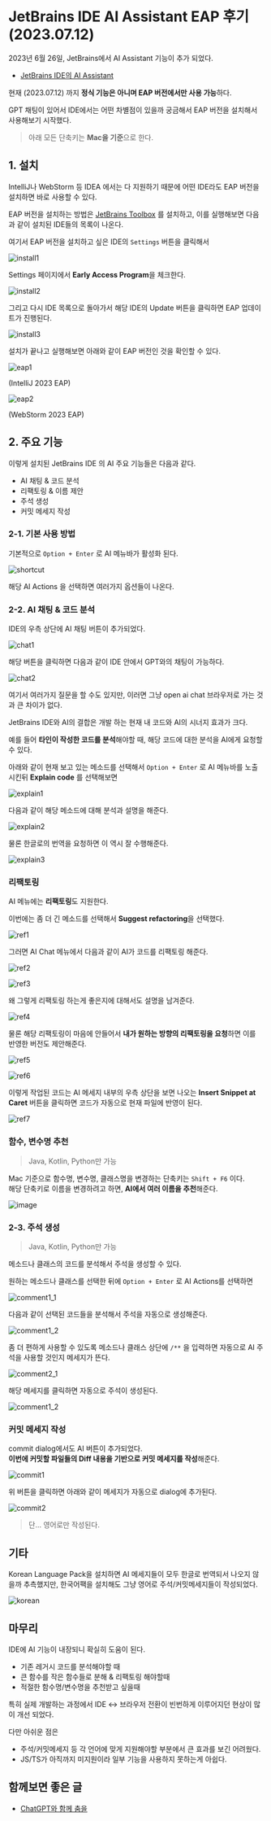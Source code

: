 # JetBrains IDE AI Assistant EAP 후기 (2023.07.12)

2023년 6월 26일, JetBrains에서 AI Assistant 기능이 추가 되었다.  

- [JetBrains IDE의 AI Assistant](https://blog.jetbrains.com/ko/idea/2023/06/ai-assistant-in-jetbrains-ides/)

현재 (2023.07.12) 까지 **정식 기능은 아니며 EAP 버전에서만 사용 가능**하다.  
  
GPT 채팅이 있어서 IDE에서는 어떤 차별점이 있을까 궁금해서 EAP 버전을 설치해서 사용해보기 시작했다.

> 아래 모든 단축키는 **Mac을 기준**으로 한다.
 
## 1. 설치

IntelliJ나 WebStorm 등 IDEA 에서는 다 지원하기 때문에 어떤 IDE라도 EAP 버전을 설치하면 바로 사용할 수 있다.  
  
EAP 버전을 설치하는 방법은 [JetBrains Toolbox](https://www.jetbrains.com/ko-kr/toolbox-app/) 를 설치하고, 이를 실행해보면 다음과 같이 설치된 IDE들의 목록이 나온다.  
  
여기서 EAP 버전을 설치하고 싶은 IDE의 `Settings` 버튼을 클릭해서

![install1](./images/install1.png)

Settings 페이지에서 **Early Access Program**을 체크한다.

![install2](./images/install2.png)

그리고 다시 IDE 목록으로 돌아가서 해당 IDE의 Update 버튼을 클릭하면 EAP 업데이트가 진행된다.

![install3](./images/install3.png)

설치가 끝나고 실행해보면 아래와 같이 EAP 버전인 것을 확인할 수 있다.

![eap1](./images/eap1.png)

(IntelliJ 2023 EAP)

![eap2](./images/eap2.png)

(WebStorm 2023 EAP)

## 2. 주요 기능

이렇게 설치된 JetBrains IDE 의 AI 주요 기능들은 다음과 같다.

- AI 채팅 & 코드 분석
- 리팩토링 & 이름 제안
- 주석 생성
- 커밋 메세지 작성

### 2-1. 기본 사용 방법

기본적으로 `Option + Enter` 로 AI 메뉴바가 활성화 된다.

![shortcut](./images/shortcut.png)

해당 AI Actions 을 선택하면 여러가지 옵션들이 나온다.

### 2-2. AI 채팅 & 코드 분석

IDE의 우측 상단에 AI 채팅 버튼이 추가되었다.

![chat1](./images/chat1.png)

해당 버튼을 클릭하면 다음과 같이 IDE 안에서 GPT와의 채팅이 가능하다.

![chat2](./images/chat2.png)

여기서 여러가지 질문을 할 수도 있지만, 이러면 그냥 open ai chat 브라우저로 가는 것과 큰 차이가 없다.  
  
JetBrains IDE와 AI의 결합은 개발 하는 현재 내 코드와 AI의 시너지 효과가 크다.  
  
예를 들어 **타인이 작성한 코드를 분석**해야할 때, 해당 코드에 대한 분석을 AI에게 요청할 수 있다.  
  
아래와 같이 현재 보고 있는 메소드를 선택해서 `Option + Enter` 로 AI 메뉴바를 노출시킨뒤 **Explain code** 를 선택해보면

![explain1](./images/explain1.png)

다음과 같이 해당 메소드에 대해 분석과 설명을 해준다.

![explain2](./images/explain2.png)

물론 한글로의 번역을 요청하면 이 역시 잘 수행해준다.

![explain3](./images/explain3.png)

### 리팩토링

AI 메뉴에는 **리팩토링**도 지원한다.  
  
이번에는 좀 더 긴 메소드를 선택해서 **Suggest refactoring**을 선택했다.

![ref1](./images/ref1.png)

그러면 AI Chat 메뉴에서 다음과 같이 AI가 코드를 리팩토링 해준다.

![ref2](./images/ref2.png)

![ref3](./images/ref3.png)

왜 그렇게 리팩토링 하는게 좋은지에 대해서도 설명을 남겨준다.

![ref4](./images/ref4.png)

물론 해당 리팩토링이 마음에 안들어서 **내가 원하는 방향의 리팩토링을 요청**하면 이를 반영한 버전도 제안해준다.

![ref5](./images/ref5.png)

![ref6](./images/ref6.png)

이렇게 작업된 코드는 AI 메세지 내부의 우측 상단을 보면 나오는 **Insert Snippet at Caret** 버튼을 클릭하면 코드가 자동으로 현재 파일에 반영이 된다.

![ref7](./images/ref7.png)

### 함수, 변수명 추천

> Java, Kotlin, Python만 가능

Mac 기준으로 함수명, 변수명, 클래스명을 변경하는 단축키는 `Shift + F6` 이다.  
해당 단축키로 이름을 변경하려고 하면, **AI에서 여러 이름을 추천**해준다.


![image](https://github.com/jojoldu/blog-code/assets/7760496/34d0b1d2-29eb-445a-88d7-5b54b73834b3)

### 2-3. 주석 생성

> Java, Kotlin, Python만 가능

메소드나 클래스의 코드를 분석해서 주석을 생성할 수 있다.  
  
원하는 메소드나 클래스를 선택한 뒤에 `Option + Enter` 로 AI Actions를 선택하면

![comment1_1](./images/comment1_1.png)

다음과 같이 선택된 코드들을 분석해서 주석을 자동으로 생성해준다.

![comment1_2](./images/comment1_2.png)

좀 더 편하게 사용할 수 있도록 메소드나 클래스 상단에 `/**` 을 입력하면 자동으로 AI 주석을 사용할 것인지 메세지가 뜬다.

![comment2_1](./images/comment2_1.png)

해당 메세지를 클릭하면 자동으로 주석이 생성된다.

![comment1_2](./images/comment1_2.png)


### 커밋 메세지 작성

commit dialog에서도 AI 버튼이 추가되었다.  
**이번에 커밋할 파일들의 Diff 내용을 기반으로 커밋 메세지를 작성**해준다.  

![commit1](./images/commit1.png)

위 버튼을 클릭하면 아래와 같이 메세지가 자동으로 dialog에 추가된다.

![commit2](./images/commit2.png)

> 단... 영어로만 작성된다.

## 기타

Korean Language Pack을 설치하면 AI 메세지들이 모두 한글로 번역되서 나오지 않을까 추측했지만, 한국어팩을 설치해도 그냥 영어로 주석/커밋메세지들이 작성되었다.

![korean](./images/korean.png)

## 마무리

IDE에 AI 기능이 내장되니 확실히 도움이 된다.
 
- 기존 레거시 코드를 분석해야할 때
- 큰 함수를 작은 함수들로 분해 & 리팩토링 해야할때
- 적절한 함수명/변수명을 추천받고 싶을때

특히 실제 개발하는 과정에서 IDE <-> 브라우저 전환이 빈번하게 이루어지던 현상이 많이 개선 되었다.

다만 아쉬운 점은

- 주석/커밋메세지 등 각 언어에 맞게 지원해야할 부분에서 큰 효과를 보긴 어려웠다.
- JS/TS가 아직까지 미지원이라 일부 기능을 사용하지 못하는게 아쉽다.

## 함께보면 좋은 글

- [ChatGPT와 함께 춤을](https://jojoldu.tistory.com/709)